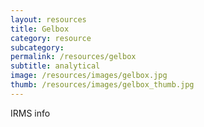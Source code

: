```yaml
---
layout: resources
title: Gelbox
category: resource
subcategory: 
permalink: /resources/gelbox
subtitle: analytical
image: /resources/images/gelbox.jpg
thumb: /resources/images/gelbox_thumb.jpg
---
```


IRMS info

